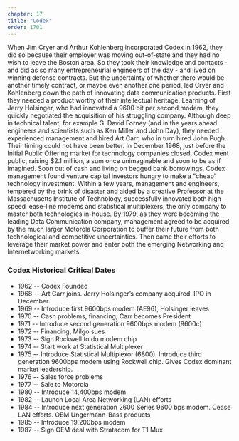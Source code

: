 ```yaml
---
chapter: 17
title: "Codex"
order: 1701
---
```


When Jim Cryer and Arthur Kohlenberg incorporated Codex in 1962, they did so because their employer was moving out-of-state and they had no wish to leave the Boston area. So they took their knowledge and contacts - and did as so many entrepreneurial engineers of the day - and lived on winning defense contracts. But the uncertainty of whether there would be another timely contract, or maybe even another one period, led Cryer and Kohlenberg down the path of innovating data communication products. First they needed a product worthy of their intellectual heritage. Learning of Jerry Holsinger, who had innovated a 9600 bit per second modem, they quickly negotiated the acquisition of his struggling company. Although deep in technical talent, for example G. David Forney (and in the years ahead engineers and scientists such as Ken Miller and John Day), they needed experienced management and hired Art Carr, who in turn hired John Pugh. Their timing could not have been better. In December 1968, just before the Initial Public Offering market for technology companies closed, Codex went public, raising $2.1 million, a sum once unimaginable and soon to be as if imagined. Soon out of cash and living on begged bank borrowings, Codex management found venture capital investors hungry to make a "cheap" technology investment. Within a few years, management and engineers, tempered by the brink of disaster and aided by a creative Professor at the Massachusetts Institute of Technology, successfully innovated both high speed lease-line modems and statistical multiplexers; the only company to master both technologies in-house. By 1979, as they were becoming the leading Data Communication company, management agreed to be acquired by the much larger Motorola Corporation to buffer their future from both technological and competitive uncertainties. Then came their efforts to leverage their market power and enter both the emerging Networking and Internetworking markets.

### Codex Historical Critical Dates
- 1962 -- Codex Founded
- 1968 -- Art Carr joins. Jerry Holsinger’s company acquired. IPO in December.
- 1969 -- Introduce first 9600bps modem (AE96), Holsinger leaves
- 1970 -- Cash problems, financing, Carr becomes President
- 1971 -- Introduce second generation 9600bps modem (9600c)
- 1972 -- Financing, Milgo sues
- 1973 -- Sign Rockwell to do modem chip
- 1974 -- Start work at Statistical Multiplexer
- 1975 -- Introduce Statistical Multiplexor (6800). Introduce third generation 9600bps modem using Rockwell chip. Gives Codex dominant market leadership.
- 1976 -- Sales force problems
- 1977 -- Sale to Motorola
- 1980 -- Introduce 14,400bps modem
- 1982 -- Launch Local Area Networking (LAN) efforts
- 1984 -- Introduce next generation 2600 Series 9600 bps modem. Cease LAN efforts. OEM Ungermann-Bass products
- 1985 -- Introduce 19,200bps modem
- 1987 -- Sign OEM deal with Stratacom for T1 Mux
